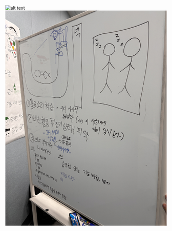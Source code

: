 ![alt text](7DA182D5-DC4C-45C8-85B1-59C24DD2B9BD.jpg)
![alt text](BF0F8B06-70D5-41E5-8489-281BA4B90859.jpg)